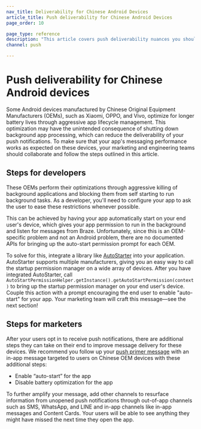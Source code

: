 ```yaml
---
nav_title: Deliverability for Chinese Android Devices
article_title: Push deliverability for Chinese Android Devices
page_order: 10

page_type: reference
description: "This article covers push deliverability nuances you should be aware of when targeting users on Android devices manufactured by Chinese OEMs."
channel: push

---
```


# Push deliverability for Chinese Android devices

Some Android devices manufactured by Chinese Original Equipment Manufacturers (OEMs), such as Xiaomi, OPPO, and Vivo, optimize for longer battery lives through aggressive app lifecycle management. This optimization may have the unintended consequence of shutting down background app processing, which can reduce the deliverability of your push notifications. To make sure that your app's messaging performance works as expected on these devices, your marketing and engineering teams should collaborate and follow the steps outlined in this article.

## Steps for developers
These OEMs perform their optimizations through aggressive killing of background applications and blocking them from self starting to run background tasks. As a developer, you'll need to configure your app to ask the user to ease these restrictions whenever possible.

This can be achieved by having your app automatically start on your end user's device, which gives your app permission to run in the background and listen for messages from Braze. Unfortunately, since this is an OEM-specific problem and not an Android problem, there are no documented APIs for bringing up the auto-start permission prompt for each OEM.

To solve for this, integrate a library like [AutoStarter](https://github.com/judemanutd/AutoStarter) into your application. AutoStarter supports multiple manufacturers, giving you an easy way to call the startup permission manager on a wide array of devices. After you have integrated AutoStarter, call `AutoStartPermissionHelper.getInstance().getAutoStartPermission(context)` to bring up the startup permission manager on your end user's device. Couple this action with a prompt encouraging the end user to enable "auto-start" for your app. Your marketing team will craft this message—see the next section!

## Steps for marketers
After your users opt in to receive push notifications, there are additional steps they can take on their end to improve message delivery for these devices. We recommend you follow up your [push primer message]({{site.baseurl}}/user_guide/message_building_by_channel/push/push_primer_messages/) with an in-app message targeted to users on Chinese OEM devices with these additional steps:

- Enable “auto-start” for the app
- Disable battery optimization for the app

To further amplify your message, add other channels to resurface information from unopened push notifications through out-of-app channels such as SMS, WhatsApp, and LINE and in-app channels like in-app messages and Content Cards. Your users will be able to see anything they might have missed the next time they open the app.